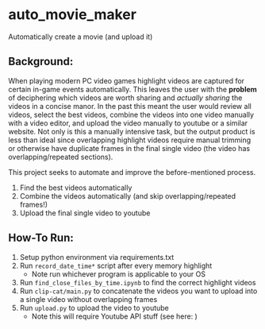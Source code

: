 # auto_movie_maker
Automatically create a movie (and upload it)

## Background:
When playing modern PC video games highlight videos are captured for certain in-game events automatically. This leaves the user with the **problem** of deciphering which videos are worth sharing and *actually sharing* the videos in a concise manor. In the past this meant the user would review all videos, select the best videos, combine the videos into one video manually with a video editor, and upload the video manually to youtube or a similar website. Not only is this a manually intensive task, but the output product is less than ideal since overlapping highlight videos require manual trimming or otherwise have duplicate frames in the final single video (the video has overlapping/repeated sections). 

This project seeks to automate and improve the before-mentioned process. 
1. Find the best videos automatically
2. Combine the videos automatically (and skip overlapping/repeated frames!)
3. Upload the final single video to youtube

## How-To Run:
1. Setup python environment via requirements.txt
2. Run `record_date_time*` script after every memory highlight 
    - Note run whichever program is applicable to your OS
3. Run `find_close_files_by_time.ipynb` to find the correct highlight videos
4. Run `clip-cat/main.py` to concatenate the videos you want to upload into a single video without overlapping frames
5. Run `upload.py` to upload the video to youtube
    - Note this will require Youtube API stuff (see here: [](https://simple-youtube-api.readthedocs.io/install.html))


